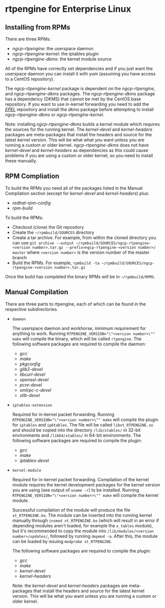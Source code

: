 rtpengine for Enterprise Linux
==================================

Installing from RPMs
--------------------

There are three RPMs:

- *ngcp-rtpengine*: the userspace daemon
- *ngcp-rtpengine-kernel*: the iptables plugin
- *ngcp-rtpengine-dkms*: the kernel module source

All of the RPMs have correctly set dependencies and if you just want the
userspace daemon you can install it with yum (assuming you have access to a
CentOS repository).

The *ngcp-rtpengine-kernel* package is dependent on the
*ngcp-rtpengine*, and *ngcp-rtpengine-dkms* packages. The
*ngcp-rtpengine-dkms* package has a dependency (DKMS) that cannot be met
by the CentOS base repository. If you want to use in-kernel forwarding you
need to add the [*EPEL*](http://fedoraproject.org/wiki/EPEL) repository and
install the *dkms* package before attempting to install
*ngcp-rtpengine-dkms* or *ngcp-rtpengine-kernel*.

Note: installing *ngcp-rtpengine-dkms* builds a kernel module which requires
the sources for the running kernel. The *kernel-devel* and *kernel-headers*
packages are meta-packages that install the headers and source for the latest
kernel version. This will be what what you want unless you are running a custom
or older kernel. *ngcp-rtpengine-dkms* does not have *kernel-devel* and
*kernel-headers* as dependencies as this could cause problems if you are using
a custom or older kernel, so you need to install these manually.


RPM Compliation
---------------

To build the RPMs you need all of the packages listed in the Manual Compilation
section (except for *kernel-devel* and *kernel-headers*) plus:

- *redhat-rpm-config*
- *rpm-build*

To build the RPMs:
- Checkout (clone) the Git repository
- Create the `~/rpmbuild/SOURCES` directory
- Create a tar archive.  For example, from within the cloned directory you can
  use
  `git archive --output ~/rpmbuild/SOURCES/ngcp-rtpengine-<version number>.tar.gz --prefix=ngcp-rtpengine-<version number>/ master`
  where `<version number>` is the version number of the master branch
- Build the RPMs. For example,
   `rpmbuild -ta ~/rpmbuild/SOURCES/ngcp-rtpengine-<version number>.tar.gz`

Once the build has completed the binary RPMs will be in `~/rpmbuild/RPMS`.


Manual Compilation
------------------

There are three parts to rtpengine, each of which can be found in the
respective subdirectories.

* `daemon`

	The userspace daemon and workhorse, minimum requirement for anything
	to work. Running `RTPENGINE_VERSION="\"<version number>\"" make` will
	compile the binary, which will be called `rtpengine`. The
	following software packages are required to compile the daemon:

	- *gcc*
	- *make*
	- *pkgconfig*
	- *glib2-devel*
	- *libcurl-devel*
	- *openssl-devel*
	- *pcre-devel*
	- *xmlrpc-c-devel*
	- *zlib-devel*

* `iptables-extension`

	Required for in-kernel packet forwarding. Running
	`RTPENGINE_VERSION="\"<version number>\"" make` will compile the plugin
	for `iptables` and `ip6tables`. The file will be called
	`libxt_RTPENGINE.so` and should be copied into the directory
	`/lib/xtables/` in 32-bit environments and `/lib64/xtables/` in 64-bit
	environments. The following software packages are required to compile
	the plugin:

	- *gcc*
	- *make*
	- *iptables-devel*

* `kernel-module`

	Required for in-kernel packet forwarding. Compilation of the kernel
	module requires the kernel development packages for the kernel version
	you are using (see output of `uname -r`) to be installed. Running
	`RTPENGINE_VERSION="\"<version number>\"" make` will compile the kernel
	module.

	Successful compilation of the module will produce the file
	`xt_RTPENGINE.ko`. The module can be inserted into the running kernel
	manually through `insmod xt_RTPENGINE.ko` (which will result in an
	error if depending modules aren't loaded, for example the `x_tables`
	module), but it's recommended to copy the module into
	`/lib/modules/<version number>/updates/`, followed by running
	`depmod -a`. After this, the module can be loaded by issuing
	`modprobe xt_RTPENGINE`.

	The following software packages are required to compile the plugin:

	- *gcc*
	- *make*
	- *kernel-devel*
	- *kernel-headers*

	Note: the *kernel-devel* and *kernel-headers* packages are meta-packages
	that install the headers and source for the latest kernel version. This
	will be what you want unless you are running a custom or older kernel.


